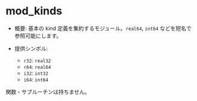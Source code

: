 # mod_kinds

- 概要: 基本の kind 定義を集約するモジュール。`real64`, `int64` などを短名で参照可能にします。

- 提供シンボル:
  - `r32`: `real32`
  - `r64`: `real64`
  - `i32`: `int32`
  - `i64`: `int64`

関数・サブルーチンは持ちません。

